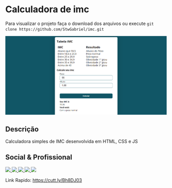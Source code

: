 # Calculadora de imc

Para visualizar o projeto faça o download dos arquivos ou execute `git clone https://github.com/StwGabriel/imc.git`

![image](./assets/img/IMC-preview.png)

## Descrição

Calculadora simples de IMC desenvolvida em HTML, CSS e JS

## Social & Profissional

<a href='https://www.instagram.com/stw_gabriel/'><img src='https://img.shields.io/badge/Instagram-E4405F?style=for-the-badge&logo=instagram&logoColor=white'></img> </a>
<a href='https://www.linkedin.com/in/stwgabriel/'><img src='https://img.shields.io/badge/LinkedIn-0077B5?style=for-the-badge&logo=linkedin&logoColor=white'></img> </a>
<a href='https://github.com/StwGabriel'><img src='https://img.shields.io/badge/GitHub-100000?style=for-the-badge&logo=github&logoColor=white'></img> </a>
<a href='https://www.youtube.com/channel/UCQdFFC-ZOxK7hfsdq5qQ--g'><img src='https://img.shields.io/badge/YouTube-FF0000?style=for-the-badge&logo=youtube&logoColor=white'></img> </a>
<a href='mailto:gabbrielsilvactt@gmail.com?Subject=Vim%20Pelo%20GitHub%20/%20I%20came%20through%20GitHub'><img src='https://img.shields.io/badge/Gmail-D14836?style=for-the-badge&logo=gmail&logoColor=white'></img> </a>

Link Rapido: https://cutt.ly/Bh8DJ03

